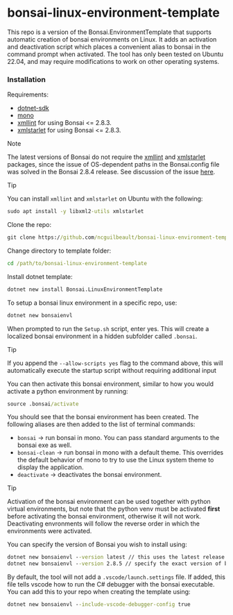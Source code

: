 # bonsai-linux-environment-template

This repo is a version of the Bonsai.EnvironmentTemplate that supports automatic creation of bonsai environments on Linux. It adds an activation and deactivation script which places a convenient alias to bonsai in the command prompt when activated. The tool has only been tested on Ubuntu 22.04, and may require modifications to work on other operating systems.

### Installation

Requirements:

- [dotnet-sdk](https://dotnet.microsoft.com/en-us/download)
- [mono](https://www.mono-project.com/docs/getting-started/install/linux/)
- [xmllint](https://packages.debian.org/buster/libxml2-utils) for using Bonsai <= 2.8.3.
- [xmlstarlet](https://packages.debian.org/buster/xmlstarlet) for using Bonsai <= 2.8.3.

> [!NOTE]
> The latest versions of Bonsai do not require the [xmllint](https://packages.debian.org/buster/libxml2-utils) and [xmlstarlet](https://packages.debian.org/buster/xmlstarlet) packages, since the issue of OS-dependent paths in the Bonsai.config file was solved in the Bonsai 2.8.4 release. See discussion of the issue [here](https://github.com/bonsai-rx/bonsai/pull/1893).

> [!TIP]
> You can install `xmllint` and `xmlstarlet` on Ubuntu with the following:
> ```cmd
> sudo apt install -y libxml2-utils xmlstarlet
> ```

Clone the repo:

```cmd
git clone https://github.com/ncguilbeault/bonsai-linux-environment-template.git
```

Change directory to template folder:

```cmd
cd /path/to/bonsai-linux-environment-template
```

Install dotnet template:

```cmd
dotnet new install Bonsai.LinuxEnvironmentTemplate
```

To setup a bonsai linux environment in a specific repo, use:

```cmd
dotnet new bonsaienvl
```

When prompted to run the `Setup.sh` script, enter yes. This will create a localized bonsai environment in a hidden subfolder called `.bonsai`.

> [!TIP]
> If you append the `--allow-scripts yes` flag to the command above, this will automatically execute the startup script without requiring additional input

You can then activate this bonsai environment, similar to how you would activate a python environment by running:

```cmd
source .bonsai/activate
```

You should see that the bonsai environment has been created. The following aliases are then added to the list of terminal commands:

- `bonsai` -> run bonsai in mono. You can pass standard arguments to the bonsai exe as well.
- `bonsai-clean` -> run bonsai in mono with a default theme. This overrides the default behavior of mono to try to use the Linux system theme to display the application.
- `deactivate` -> deactivates the bonsai environment.

> [!TIP]
> Activation of the bonsai environment can be used together with python virtual environments, but note that the python venv must be activated **first** before activating the bonsai environment, otherwise it will not work. Deactivating envronments will follow the reverse order in which the environments were activated.

You can specify the version of Bonsai you wish to install using:

```cmd
dotnet new bonsaienvl --version latest // this uses the latest release version, or
dotnet new bonsaienvl --version 2.8.5 // specify the exact version of bonsai to install
```

By default, the tool will not add a `.vscode/launch.settings` file. If added, this file tells vscode how to run the C# debugger with the bonsai executable. You can add this to your repo when creating the template using:

```cmd
dotnet new bonsaienvl --include-vscode-debugger-config true
```
